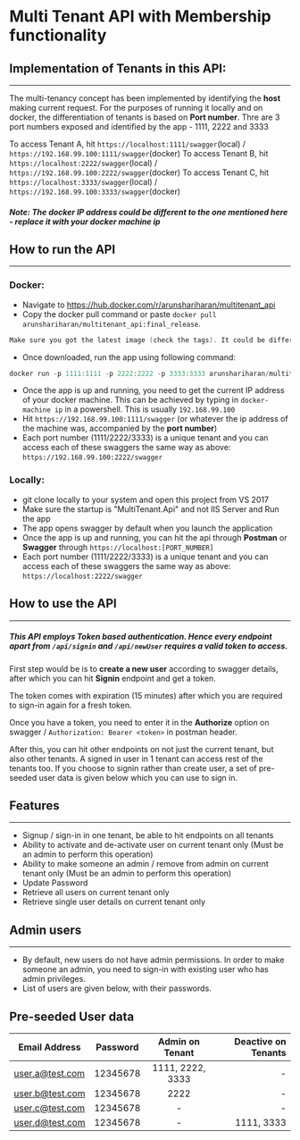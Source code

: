 # Multi Tenant API with Membership functionality

## Implementation of Tenants in this API:
----------------------------------------
The multi-tenancy concept has been implemented by identifying the **host** making current request.
For the purposes of running it locally and on docker, the differentiation of tenants is based on **Port number**. Thre are 3 port numbers exposed and identified by the app - 1111, 2222 and 3333

To access Tenant A, hit `https://localhost:1111/swagger`(local) / `https://192.168.99.100:1111/swagger`(docker)
To access Tenant B, hit `https://localhost:2222/swagger`(local) / `https://192.168.99.100:2222/swagger`(docker)
To access Tenant C, hit `https://localhost:3333/swagger`(local) / `https://192.168.99.100:3333/swagger`(docker)

##### Note: The docker IP address could be different to the one mentioned here - replace it with your docker machine ip

## How to run the API
---------------------
### Docker:
* Navigate to https://hub.docker.com/r/arunshariharan/multitenant_api
* Copy the docker pull command or paste `docker pull arunshariharan/multitenant_api:final_release`.

```powershell
Make sure you got the latest image (check the tags). It could be different to the one mentioned above.
```

* Once downloaded, run the app using following command:

```powershell
docker run -p 1111:1111 -p 2222:2222 -p 3333:3333 arunshariharan/multitenant_api:final_release
```

* Once the app is up and running, you need to get the current IP address of your docker machine. This can be achieved by typing in `docker-machine ip` in a powershell. This is usually `192.168.99.100`
* Hit `https://192.168.99.100:1111/swagger` (or whatever the ip address of the machine was, accompanied by the **port number**)
* Each port number (1111/2222/3333) is a unique tenant and you can access each of these swaggers the same way as above: `https://192.168.99.100:2222/swagger`


### Locally:

* git clone locally to your system and open this project from VS 2017
* Make sure the startup is "MultiTenant.Api" and not IIS Server and Run the app
* The app opens swagger by default when you launch the application
* Once the app is up and running, you can hit the api through **Postman** or **Swagger** through `https://localhost:[PORT_NUMBER]`
* Each port number (1111/2222/3333) is a unique tenant and you can access each of these swaggers the same way as above: `https://localhost:2222/swagger`

## How to use the API
---------------------
##### This API employs *Token based authentication*. Hence every endpoint apart from `/api/signin` and `/api/newUser` requires a valid token to access.



First step would be is to **create a new user** according to swagger details, after which you can hit **Signin** endpoint and get a token.



The token comes with expiration (15 minutes) after which you are required to sign-in again for a fresh token.



Once you have a token, you need to enter it in the **Authorize** option on swagger / `Authorization: Bearer <token>` in postman header.



After this, you can hit other endpoints on not just the current tenant, but also other tenants. A signed in user in 1 tenant can access rest of the tenants too.
If you choose to signin rather than create user, a set of pre-seeded user data is given below which you can use to sign in.


## Features
-----------
* Signup / sign-in in one tenant, be able to hit endpoints on all tenants
* Ability to activate and de-activate user on current tenant only (Must be an admin to perform this operation)
* Ability to make someone an admin / remove from admin on current tenant only (Must be an admin to perform this operation)
* Update Password
* Retrieve all users on current tenant only
* Retrieve single user details on current tenant only

## Admin users
--------------

* By default, new users do not have admin permissions. In order to make someone an admin, you need to sign-in with existing user who has admin privileges.
* List of users are given below, with their passwords.

## Pre-seeded User data
Email Address | Password | Admin on Tenant | Deactive on Tenants
--------------|:--------:|:---------------:|-------------------:
user.a@test.com|12345678| 1111, 2222, 3333 |-
user.b@test.com|12345678| 2222             |-
user.c@test.com|12345678|           -      |-
user.d@test.com|12345678|           -      | 1111, 3333

